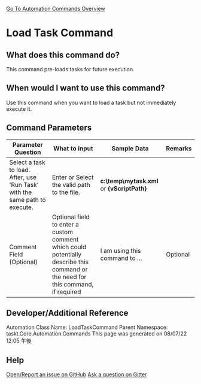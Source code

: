 <!--TITLE: Load Task Command -->
<!-- SUBTITLE: a command in the Task Commands group. -->
[Go To Automation Commands Overview](/automation-commands.md)


# Load Task Command


## What does this command do?
This command pre-loads tasks for future execution.


## When would I want to use this command?
Use this command when you want to load a task but not immediately execute it.


## Command Parameters
| Parameter Question   	| What to input  	|  Sample Data 	| Remarks  	|
| ---                    | ---               | ---           | ---       |
|Select a task to load. After, use 'Run Task' with the same path to execute.|Enter or Select the valid path to the file.|**c:\temp\mytask.xml** or **{vScriptPath}**||
|Comment Field (Optional)|Optional field to enter a custom comment which could potentially describe this command or the need for this command, if required|I am using this command to ...|Optional|






## Developer/Additional Reference
Automation Class Name: LoadTaskCommand
Parent Namespace: taskt.Core.Automation.Commands
This page was generated on 08/07/22 12:05 午後


## Help
[Open/Report an issue on GitHub](https://github.com/saucepleez/taskt/issues/new)
[Ask a question on Gitter](https://gitter.im/taskt-rpa/Lobby)
